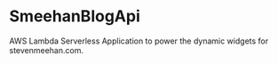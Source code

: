 # SmeehanBlogApi
AWS Lambda Serverless Application to power the dynamic widgets for stevenmeehan.com.

